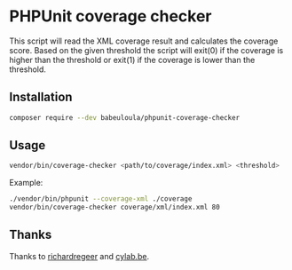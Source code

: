 # PHPUnit coverage checker

This script will read the XML coverage result and calculates the coverage score. Based on the given threshold the script
will exit(0) if the coverage is higher than the threshold or exit(1) if the coverage is lower than the threshold. 

## Installation

```bash
composer require --dev babeuloula/phpunit-coverage-checker
```

## Usage

```bash
vendor/bin/coverage-checker <path/to/coverage/index.xml> <threshold>
```

Example:

```bash
./vendor/bin/phpunit --coverage-xml ./coverage
vendor/bin/coverage-checker coverage/xml/index.xml 80
```

## Thanks

Thanks to [richardregeer][richardregeer] and [cylab.be][cylabbe].

[richardregeer]: https://github.com/richardregeer/phpunit-coverage-check
[cylabbe]: https://cylab.be/blog/114/fail-a-phpunit-test-if-coverage-goes-below-a-threshold
